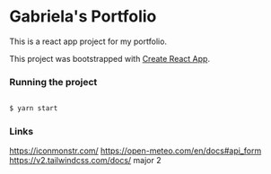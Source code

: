 # Gabriela's Portfolio

This is a react app project for my portfolio.

This project was bootstrapped with [Create React App](https://github.com/facebook/create-react-app).

### Running the project

```bash

$ yarn start

```

### Links

https://iconmonstr.com/
https://open-meteo.com/en/docs#api_form
https://v2.tailwindcss.com/docs/ major 2
